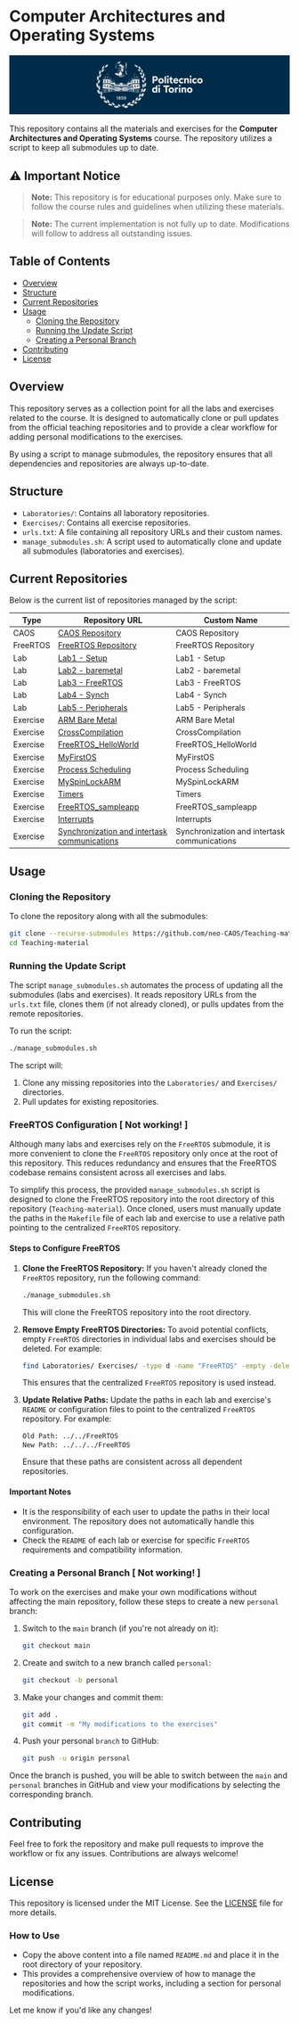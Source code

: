 # Computer Architectures and Operating Systems

![polito](resources/logo_polito.jpg)

This repository contains all the materials and exercises for the **Computer Architectures and Operating Systems** course. The repository utilizes a script to keep all submodules up to date.
<!-- and provides a structured way to work on personal modifications within a separate branch. -->

## ⚠️ Important Notice

> **Note:** This repository is for educational purposes only. Make sure to follow the course rules and guidelines when utilizing these materials.

> **Note:** The current implementation is not fully up to date. Modifications will follow to address all outstanding issues.

<!-- > **Note:** The pulling and data collection from all submodules works, but managing the personal branch for developing personal modifications is still not functioning. -->

## Table of Contents

- [Overview](#overview)
- [Structure](#structure)
- [Current Repositories](#current-repositories)
- [Usage](#usage)
  - [Cloning the Repository](#cloning-the-repository)
  - [Running the Update Script](#running-the-update-script)
  - [Creating a Personal Branch](#creating-a-personal-branch)
- [Contributing](#contributing)
- [License](#license)

## Overview

This repository serves as a collection point for all the labs and exercises related to the course. It is designed to automatically clone or pull updates from the official teaching repositories and to provide a clear workflow for adding personal modifications to the exercises.

By using a script to manage submodules, the repository ensures that all dependencies and repositories are always up-to-date. 
<!-- The repository also supports working on a separate branch called `personal` to track personal modifications without affecting the main repository. -->

## Structure

- `Laboratories/`: Contains all laboratory repositories.
- `Exercises/`: Contains all exercise repositories.
- `urls.txt`: A file containing all repository URLs and their custom names.
- `manage_submodules.sh`: A script used to automatically clone and update all submodules (laboratories and exercises).

## Current Repositories

Below is the current list of repositories managed by the script:

| Type     | Repository URL                                                                                                  | Custom Name         |
| -------- | --------------------------------------------------------------------------------------------------------------- | ------------------- |
| CAOS     | [CAOS Repository](https://baltig.polito.it/teaching-material/CAOS.git)                                          | CAOS Repository     |
| FreeRTOS | [FreeRTOS Repository](https://github.com/FreeRTOS/FreeRTOS.git)                                                 | FreeRTOS Repository |
| Lab      | [Lab1 - Setup](https://baltig.polito.it/teaching-material/labs-caos-and-os/lab-1-setup.git)                     | Lab1 - Setup        |
| Lab      | [Lab2 - baremetal](https://baltig.polito.it/teaching-material/labs-caos-and-os/lab2-baremetal.git)              | Lab2 - baremetal    |
| Lab      | [Lab3 - FreeRTOS](https://baltig.polito.it/teaching-material/labs-caos-and-os/lab3-freertos.git)                | Lab3 - FreeRTOS     |
| Lab      | [Lab4 - Synch](https://baltig.polito.it/teaching-material/labs-caos-and-os/lab4-synch.git)                      | Lab4 - Synch        |
| Lab      | [Lab5 - Peripherals](https://baltig.polito.it/teaching-material/labs-caos-and-os/lab5-peripherals.git)          | Lab5 - Peripherals  |
| Exercise | [ARM Bare Metal](https://baltig.polito.it/teaching-material/exercises-caos-and-os/arm-bare-metal.git)           | ARM Bare Metal      |
| Exercise | [CrossCompilation](https://baltig.polito.it/teaching-material/exercises-caos-and-os/crosscompilation.git)       | CrossCompilation    |
| Exercise | [FreeRTOS_HelloWorld](https://baltig.polito.it/teaching-material/exercises-caos-and-os/freertos_helloworld.git) | FreeRTOS_HelloWorld |
| Exercise | [MyFirstOS](https://baltig.polito.it/teaching-material/exercises-caos-and-os/myfirstos.git)                     | MyFirstOS           |
| Exercise | [Process Scheduling](https://baltig.polito.it/teaching-material/exercises-caos-and-os/process-scheduling.git)   | Process Scheduling  |
| Exercise | [MySpinLockARM](https://baltig.polito.it/teaching-material/exercises-caos-and-os/myspinlockarm.git)             | MySpinLockARM       |
| Exercise | [Timers](https://baltig.polito.it/teaching-material/exercises-caos-and-os/timers.git)                           | Timers              |
| Exercise | [FreeRTOS_sampleapp](https://baltig.polito.it/teaching-material/exercises-caos-and-os/FreeRTOSsampleapp.git)    | FreeRTOS_sampleapp  |
| Exercise | [Interrupts](https://baltig.polito.it/teaching-material/exercises-caos-and-os/interrupts.git)                   | Interrupts          |
| Exercise | [Synchronization and intertask communications](https://baltig.polito.it/teaching-material/exercises-caos-and-os/test_vahid.git) | Synchronization and intertask communications |


## Usage

### Cloning the Repository

To clone the repository along with all the submodules:

```bash
git clone --recurse-submodules https://github.com/neo-CAOS/Teaching-material.git
cd Teaching-material
```

### Running the Update Script

The script `manage_submodules.sh` automates the process of updating all the submodules (labs and exercises). It reads repository URLs from the `urls.txt` file, clones them (if not already cloned), or pulls updates from the remote repositories.

To run the script:

```bash
./manage_submodules.sh
```

The script will:

1. Clone any missing repositories into the `Laboratories/` and `Exercises/` directories.
2. Pull updates for existing repositories.

### FreeRTOS Configuration [ Not working! ]

Although many labs and exercises rely on the `FreeRTOS` submodule, it is more convenient to clone the `FreeRTOS` repository only once at the root of this repository. This reduces redundancy and ensures that the FreeRTOS codebase remains consistent across all exercises and labs.

To simplify this process, the provided `manage_submodules.sh` script is designed to clone the FreeRTOS repository into the root directory of this repository (`Teaching-material`). Once cloned, users must manually update the paths in the `Makefile` file of each lab and exercise to use a relative path pointing to the centralized `FreeRTOS` repository.

#### Steps to Configure FreeRTOS

<!-- TODO: check -->

1. **Clone the FreeRTOS Repository:**
   If you haven't already cloned the `FreeRTOS` repository, run the following command:

   ```bash
   ./manage_submodules.sh
   ```
   
   This will clone the FreeRTOS repository into the root directory.
   
2. **Remove Empty FreeRTOS Directories:**
   To avoid potential conflicts, empty `FreeRTOS` directories in individual labs and exercises should be deleted. For example:
   
   ```bash
   find Laboratories/ Exercises/ -type d -name "FreeRTOS" -empty -delete
   ```
   
   This ensures that the centralized `FreeRTOS` repository is used instead.
   
3. **Update Relative Paths:**
   Update the paths in each lab and exercise's `README` or configuration files to point to the centralized `FreeRTOS` repository. For example:
   
   ```
   Old Path: ../../FreeRTOS
   New Path: ../../../FreeRTOS
   ```
   
   Ensure that these paths are consistent across all dependent repositories.
   
#### Important Notes

- It is the responsibility of each user to update the paths in their local environment. The repository does not automatically handle this configuration.
- Check the `README` of each lab or exercise for specific `FreeRTOS` requirements and compatibility information.

### Creating a Personal Branch [ Not working! ]

To work on the exercises and make your own modifications without affecting the main repository, follow these steps to create a new `personal` branch:

1. Switch to the `main` branch (if you're not already on it):

   ```bash
   git checkout main
   ```

2. Create and switch to a new branch called `personal`:

   ```bash
   git checkout -b personal
   ```

3. Make your changes and commit them:

   ```bash
   git add .
   git commit -m "My modifications to the exercises"
   ```

4. Push your personal `branch` to GitHub:

   ```bash
   git push -u origin personal
   ```

Once the branch is pushed, you will be able to switch between the `main` and `personal` branches in GitHub and view your modifications by selecting the corresponding branch.

## Contributing

Feel free to fork the repository and make pull requests to improve the workflow or fix any issues. Contributions are always welcome!

## License

<!-- TODO: check -->

This repository is licensed under the MIT License. See the [LICENSE](LICENSE) file for more details.

### How to Use

- Copy the above content into a file named `README.md` and place it in the root directory of your repository.
- This provides a comprehensive overview of how to manage the repositories and how the script works, including a section for personal modifications.

Let me know if you'd like any changes!
